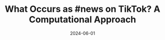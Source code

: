 ---
title: "What Occurs as #news on TikTok? A Computational Approach"
collection: publications
permalink: /publication/2024-06-01-What-Occurs-as-news-on-TikTok-A-Computational-Approach
date: 2024-06-01
venue: 'In the proceedings of Companion Publication of the 16th ACM Web Science Conference'
citation: ' Lion Wedel,  Jonathan Hendrickx,  Anna-Theresa Mayer, &quot;What Occurs as #news on TikTok? A Computational Approach.&quot; In the proceedings of Companion Publication of the 16th ACM Web Science Conference, 2024.'
---